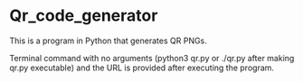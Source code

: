 # Qr_code_generator
This is a program in Python that generates QR PNGs.

Terminal command with no arguments (python3 qr.py or ./qr.py after making qr.py executable) and the URL is provided after executing the program.
